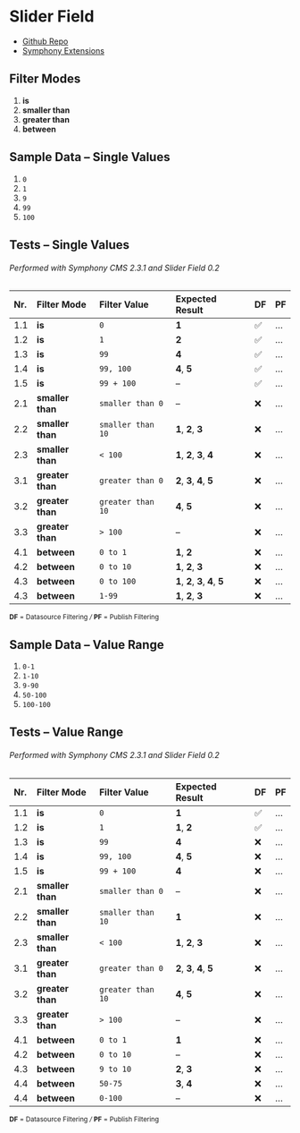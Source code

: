 # Slider Field

- [Github Repo](https://github.com/twiro/slider)
- [Symphony Extensions](http://symphonyextensions.com/extensions/slider)


## Filter Modes

1. **is**
2. **smaller than**
4. **greater than**
6. **between**


## Sample Data – Single Values

1. `0`
2. `1`
3. `9`
4. `99`
5. `100`


## Tests – Single Values

###### Performed with Symphony CMS 2.3.1 and Slider Field 0.2

| Nr. | Filter Mode | Filter Value | Expected Result | DF | PF |
| :--- | :--- | :--- | :--- | :--- | :--- |
| 1.1 | **is** | `0` | **1** | :white_check_mark: | … |
| 1.2 | **is** | `1` | **2** | :white_check_mark: | … |
| 1.3 | **is** | `99` | **4** | :white_check_mark: | … |
| 1.4 | **is** | `99, 100` | **4**, **5** | :white_check_mark: | … |
| 1.5 | **is** | `99 + 100` | – | :white_check_mark: | … |
| 2.1 | **smaller than** | `smaller than 0`  | – | :x: | … |
| 2.2 | **smaller than** | `smaller than 10`  | **1**, **2**, **3** | :x: | … |
| 2.3 | **smaller than** | `< 100` | **1**, **2**, **3**, **4** | :x: | … |
| 3.1 | **greater than** | `greater than 0`  | **2**, **3**, **4**, **5** | :x: | … |
| 3.2 | **greater than** | `greater than 10`  | **4**, **5** | :x: | … |
| 3.3 | **greater than** | `> 100` | – | :x: | … |
| 4.1 | **between** | `0 to 1`  | **1**, **2** | :x: | … |
| 4.2 | **between** | `0 to 10`  | **1**, **2**, **3** | :x: | … |
| 4.3 | **between** | `0 to 100`  | **1**, **2**, **3**, **4**, **5** | :x: | … |
| 4.3 | **between** | `1-99`  | **1**, **2**, **3** | :x: | … |

<sup>
<strong>DF</strong> = Datasource Filtering
<i>/</i>
<strong>PF</strong> = Publish Filtering
</sup>


## Sample Data – Value Range

1. `0-1`
2. `1-10`
3. `9-90`
4. `50-100`
5. `100-100`


## Tests – Value Range

###### Performed with Symphony CMS 2.3.1 and Slider Field 0.2

| Nr. | Filter Mode | Filter Value | Expected Result | DF | PF |
| :--- | :--- | :--- | :--- | :--- | :--- |
| 1.1 | **is** | `0` | **1** | :white_check_mark: | … |
| 1.2 | **is** | `1` | **1**, **2** | :white_check_mark: | … |
| 1.3 | **is** | `99` | **4** | :x: | … |
| 1.4 | **is** | `99, 100` | **4**, **5** | :x: | … |
| 1.5 | **is** | `99 + 100` | **4** | :x: | … |
| 2.1 | **smaller than** | `smaller than 0`  | – | :x: | … |
| 2.2 | **smaller than** | `smaller than 10`  | **1** | :x: | … |
| 2.3 | **smaller than** | `< 100` | **1**, **2**, **3** | :x: | … |
| 3.1 | **greater than** | `greater than 0`  | **2**, **3**, **4**, **5** | :x: | … |
| 3.2 | **greater than** | `greater than 10`  | **4**, **5** | :x: | … |
| 3.3 | **greater than** | `> 100` | – | :x: | … |
| 4.1 | **between** | `0 to 1`  | **1** | :x: | … |
| 4.2 | **between** | `0 to 10`  | – | :x: | … |
| 4.3 | **between** | `9 to 10`  | **2**, **3** | :x: | … |
| 4.4 | **between** | `50-75`  | **3**, **4** | :x: | … |
| 4.4 | **between** | `0-100`  | – | :x: | … |

<sup>
<strong>DF</strong> = Datasource Filtering
<i>/</i>
<strong>PF</strong> = Publish Filtering
</sup>